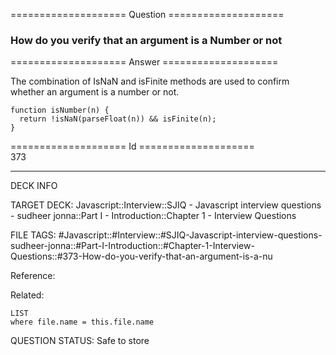 ==================== Question ====================  

### How do you verify that an argument is a Number or not  

==================== Answer ====================  

The combination of IsNaN and isFinite methods are used to confirm whether an argument is a number or not.

<!-- codeblock-start -->
<pre><code class="hljs language-javascript"><span class="hljs-keyword">function</span> <span class="hljs-title function_">isNumber</span>(<span class="hljs-params">n</span>) {
  <span class="hljs-keyword">return</span> !<span class="hljs-built_in">isNaN</span>(<span class="hljs-built_in">parseFloat</span>(n)) &#x26;&#x26; <span class="hljs-built_in">isFinite</span>(n);
}
</code></pre>
<!-- codeblock-end -->

==================== Id ====================  
373

---

DECK INFO

TARGET DECK: Javascript::Interview::SJIQ - Javascript interview questions - sudheer jonna::Part I - Introduction::Chapter 1 - Interview Questions

FILE TAGS: #Javascript::#Interview::#SJIQ-Javascript-interview-questions-sudheer-jonna::#Part-I-Introduction::#Chapter-1-Interview-Questions::#373-How-do-you-verify-that-an-argument-is-a-nu

Reference:

Related:

```dataview
LIST
where file.name = this.file.name
```

QUESTION STATUS: Safe to store
